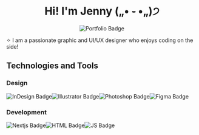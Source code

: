 <h1 align="center">Hi! I'm Jenny („• ֊ •„)੭</h1> 
 <div align="center">
    <img src="https://img.shields.io/badge/Portfolio-black?style=flat&link=https%3A%2F%2Fjjennbui.ca%2F" alt="Portfolio Badge">
</div>


✧ I am a passionate graphic and UI/UX designer who enjoys coding on the side! 


<h2>Technologies and Tools</h2>
<h3>Design</h3>
<div style="display: flex;">
    <img src="https://img.shields.io/badge/InDesign-black?style=flat&logo=Adobe%20Indesign" alt="InDesign Badge">
    <img src="https://img.shields.io/badge/Illustrator-black?style=flat&logo=Adobe%20Illustrator" alt="Illustrator Badge">
    <img src="https://img.shields.io/badge/Photoshop-black?style=flat&logo=Adobe%20Photoshop" alt="Photoshop Badge">
    <img src="https://img.shields.io/badge/Figma-black?style=flat&logo=Figma" alt="Figma Badge">
</div>

<h3>Development</h3>
<div style="display: flex;">
    <img src="https://img.shields.io/badge/Nextjs-black?style=flat&logo=Nextdotjs" alt="Nextjs Badge">
    <img src="https://img.shields.io/badge/HTML-black?style=flat&logo=html5" alt="HTML Badge">
    <img src="https://img.shields.io/badge/Javascript-black?style=flat&logo=Javascript" alt="JS Badge">
</div>







<!--
**jjennbui/jjennbui** is a ✨ _special_ ✨ repository because its `README.md` (this file) appears on your GitHub profile.

Here are some ideas to get you started:

- 🔭 I’m currently working on ...
- 🌱 I’m currently learning ...
- 👯 I’m looking to collaborate on ...
- 🤔 I’m looking for help with ...
- 💬 Ask me about ...
- 📫 How to reach me: ...
- 😄 Pronouns: ...
- ⚡ Fun fact: ...
-->
